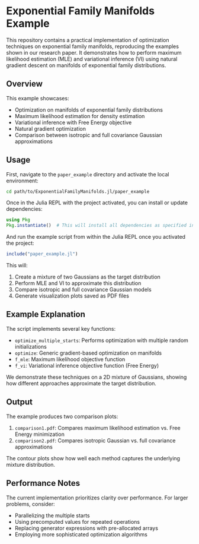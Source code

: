 # Exponential Family Manifolds Example

This repository contains a practical implementation of optimization techniques on exponential family manifolds, reproducing the examples shown in our research paper. It demonstrates how to perform maximum likelihood estimation (MLE) and variational inference (VI) using natural gradient descent on manifolds of exponential family distributions.

## Overview

This example showcases:
- Optimization on manifolds of exponential family distributions
- Maximum likelihood estimation for density estimation
- Variational inference with Free Energy objective
- Natural gradient optimization
- Comparison between isotropic and full covariance Gaussian approximations

## Usage

First, navigate to the `paper_example` directory and activate the local environment:

```bash
cd path/to/ExponentialFamilyManifolds.jl/paper_example
```

Once in the Julia REPL with the project activated, you can install or update dependencies:

```julia
using Pkg
Pkg.instantiate()  # This will install all dependencies as specified in Project.toml
```

And run the example script from within the Julia REPL once you activated the project:

```julia
include("paper_example.jl")
```

This will:
1. Create a mixture of two Gaussians as the target distribution
2. Perform MLE and VI to approximate this distribution
3. Compare isotropic and full covariance Gaussian models
4. Generate visualization plots saved as PDF files

## Example Explanation

The script implements several key functions:

- `optimize_multiple_starts`: Performs optimization with multiple random initializations
- `optimize`: Generic gradient-based optimization on manifolds
- `f_mle`: Maximum likelihood objective function
- `f_vi`: Variational inference objective function (Free Energy)

We demonstrate these techniques on a 2D mixture of Gaussians, showing how different approaches approximate the target distribution.

## Output

The example produces two comparison plots:
1. `comparison1.pdf`: Compares maximum likelihood estimation vs. Free Energy minimization
2. `comparison2.pdf`: Compares isotropic Gaussian vs. full covariance approximations

The contour plots show how well each method captures the underlying mixture distribution.

## Performance Notes

The current implementation prioritizes clarity over performance. For larger problems, consider:
- Parallelizing the multiple starts
- Using precomputed values for repeated operations
- Replacing generator expressions with pre-allocated arrays
- Employing more sophisticated optimization algorithms